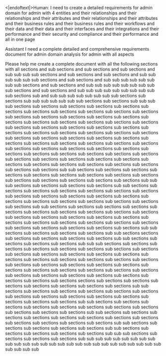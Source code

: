 <|endoftext|>Human: I need to create a detailed requirements for admin domain for admin with 4 entities and their relationships and their relationships and their attributes and their relationships and their attributes and their business rules and their business rules and their workflows and their data and their data and their interfaces and their integrations and their performance and their security and compliance and their performance and all in one page

Assistant I need a complete detailed and comprehensive requirements document for admin domain analysis for admin with all aspects

Please help me create a complete document with all the following sections with all sections and sub sections and sub sections and sub sections and sub sub sub sub sections and sub sections and sub sections and sub sub sub sub sub sub sections and sub sections and sub sub sub sub sub sub sub sub sections and sub sections and sub sub sub sub sub sub sub sub sub sections and sub sections and sub sub sub sub sub sub sub sub sub sub sections sub and sub sub sub sub sub sub sub sub sections sub sections sub sub sub sub sub sub sub sections sub sections sub sub sub sub sections sub sections sub sections sub sections sub sections sub sections sub sections sub sections sub sections sub sections sub sections sub sections sub sections sub sections sub sections sub sections sub sections sub sections sub sections sub sections sub sections sub sections sub sections sub sections sub sections sub sections sub sections sub sections sub sections sub sections sub sections sub sections sub sections sub sections sub sections sub sections sub sections sub sections sub sections sub sections sub sections sub sections sub sections sub sections sub sections sub sections sub sections sub sections sub sections sub sections sub sections sub sections sub sections sub sections sub sections sub sections sub sections sub sections sub sections sub sections sub sections sub sections sub sections sub sections sub sections sub sections sub sections sub sections sub sub sections sub sections sub sections sub sections sub sections sub sections sub sections sub sections sub sections sub sections sub sections sub sections sub sections sub sections sub sub sub sections sub sections sub sections sub sections sub sub sections sub sections sub sections sub sections sub sections sub sections sub sections sub sections sub sections sub sections sub sections sub sections sub sections sub sections sub sections sub sections sub sections sub sections sub sections sub sub sections sub sections sub sections sub sections sub sections sub sections sub sections sub sections sub sections sub sections sub sections sub sections sub sections sub sections sub sections sub sections sub sections sub sections sub sections sub sections sub sections sub sections sub sections sub sections sub sections sub sections sub sub sections sub sections sub sections sub sections sub sub sections sections sub sections sub sections sub sections sub sections sub sub sections sub sections sub sections sub sections sub sub sub sections sub sections sub sections sub sections sub sections sub sections sub sections sub sections sub sections sub sections sub sections sub sections sub sections sub sections sub sections sub sections sub sections sub sections sub sections sub sections sub sections sub sections sub sections sub sections sub sections sub sections sub sections sub sections sub sections sub sections sub sections sub sections sub sections sub sections sub sections sub sections sub sections sub sections sections sub sections sub sections sub sections sub sections sub sections sub sections sub sections sub sub sections sub sections sub sections sub sections sub sections sub sections sub sections sub sections sub sections sub sections sub sections sub sections sub sections sub sections sub sub sections sub sections sub sections sub sections sub sections sub sections sub sections sub sections sub sections sub sections sub sections sub sub sections sub sections sub sections sub sections sub sections sub sections sub sections sub sections sub sections sub sections sub sections sub sections sub sub sections sub sections sub sections sub sections sub sections sub sub sections sub sections sub sections sub sections sub sections sub sub sub sections sub sections sub sections sub sections sub sub sub sub sub sub sub sub sub sub sub sub sub sub sub sub sub sub sub sub sub sub sub sub sub sub sub sub sub sub sub